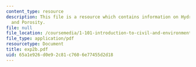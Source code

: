 ```yaml
---
content_type: resource
description: This file is a resource which contains information on Hydraulic Conductivity
  and Porosity.
file: null
file_location: /coursemedia/1-101-introduction-to-civil-and-environmental-engineering-design-i-fall-2006/65a1e926d0e92c81c7606e77455d2d18_exp2b.pdf
file_type: application/pdf
resourcetype: Document
title: exp2b.pdf
uid: 65a1e926-d0e9-2c81-c760-6e77455d2d18
---
```

